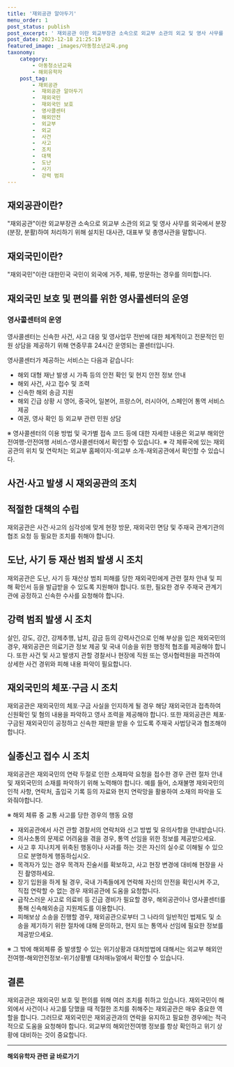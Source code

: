 ```yaml
---
title: '재외공관 알아두기'
menu_order: 1
post_status: publish
post_excerpt: ' 재외공관 이란 외교부장관 소속으로 외교부 소관의 외교 및 영사 사무를 외국에서 분장 분장, 분활 하여 처리하기 위해 설치된 대사관, 대표부 및 총영사관을 말합니다.'
post_date: 2023-12-18 21:25:19
featured_image: _images/아동청소년교육.png
taxonomy:
    category:
        - 아동청소년교육
        - 해외유학자
    post_tag:
        - 재외공관
        -  재외공관 알아두기
        -  재외국민
        -  재외국민 보호
        -  영사콜센터
        -  해외안전
        -  외교부
        -  외교
        -  사건
        -  사고
        -  조치
        -  대책
        -  도난
        -  사기
        -  강력 범죄
---
```



## 재외공관이란?
"재외공관"이란 외교부장관 소속으로 외교부 소관의 외교 및 영사 사무를 외국에서 분장(분장, 분활)하여 처리하기 위해 설치된 대사관, 대표부 및 총영사관을 말합니다.

## 재외국민이란?
"재외국민"이란 대한민국 국민이 외국에 거주, 체류, 방문하는 경우를 의미합니다.

## 재외국민 보호 및 편의를 위한 영사콜센터의 운영

### 영사콜센터의 운영
영사콜센터는 신속한 사건, 사고 대응 및 영사업무 전반에 대한 체계적이고 전문적인 민원 상담을 제공하기 위해 연중무휴 24시간 운영되는 콜센터입니다.

영사콜센터가 제공하는 서비스는 다음과 같습니다:
- 해외 대형 재난 발생 시 가족 등의 안전 확인 및 현지 안전 정보 안내
- 해외 사건, 사고 접수 및 조력
- 신속한 해외 송금 지원
- 해외 긴급 상황 시 영어, 중국어, 일본어, 프랑스어, 러시아어, 스페인어 통역 서비스 제공
- 여권, 영사 확인 등 외교부 관련 민원 상담

※ 영사콜센터의 이용 방법 및 국가별 접속 코드 등에 대한 자세한 내용은 외교부 해외안전여행-안전여행 서비스-영사콜센터에서 확인할 수 있습니다.
※ 각 체류국에 있는 재외공관의 위치 및 연락처는 외교부 홈페이지-외교부 소개-재외공관에서 확인할 수 있습니다.

## 사건·사고 발생 시 재외공관의 조치

## 적절한 대책의 수립
재외공관은 사건·사고의 심각성에 맞게 현장 방문, 재외국민 면담 및 주재국 관계기관의 협조 요청 등 필요한 조치를 취해야 합니다.

## 도난, 사기 등 재산 범죄 발생 시 조치
재외공관은 도난, 사기 등 재산상 범죄 피해를 당한 재외국민에게 관련 절차 안내 및 피해 확인서 등을 발급받을 수 있도록 지원해야 합니다. 또한, 필요한 경우 주재국 관계기관에 공정하고 신속한 수사를 요청해야 합니다.

## 강력 범죄 발생 시 조치
살인, 강도, 강간, 강제추행, 납치, 감금 등의 강력사건으로 인해 부상을 입은 재외국민의 경우, 재외공관은 의료기관 정보 제공 및 국내 이송을 위한 행정적 협조를 제공해야 합니다. 또한 사건 및 사고 발생지 관할 경찰서나 현장에 직원 또는 영사협력원을 파견하여 상세한 사건 경위와 피해 내용 파악이 필요합니다.

## 재외국민의 체포·구금 시 조치
재외공관은 재외국민의 체포·구금 사실을 인지하게 될 경우 해당 재외국민과 접촉하여 신원확인 및 혐의 내용을 파악하고 영사 조력을 제공해야 합니다. 또한 재외공관은 체포·구금된 재외국민이 공정하고 신속한 재판을 받을 수 있도록 주재국 사법당국과 협조해야 합니다.

## 실종신고 접수 시 조치
재외공관은 재외국민의 연락 두절로 인한 소재파악 요청을 접수한 경우 관련 절차 안내 및 재외국민의 소재를 파악하기 위해 노력해야 합니다. 예를 들어, 소재불명 재외국민의 인적 사항, 연락처, 출입국 기록 등의 자료와 현지 연락망을 활용하여 소재의 파악을 도와줘야합니다.

※ 해외 체류 중 교통 사고를 당한 경우의 행동 요령
- 재외공관에서 사건 관할 경찰서의 연락처와 신고 방법 및 유의사항을 안내받습니다.
- 의사소통의 문제로 어려움을 겪을 경우, 통역 선임을 위한 정보를 제공받으세요.
- 사고 후 지나치게 위축된 행동이나 사과를 하는 것은 자신의 실수로 이해될 수 있으므로 분명하게 행동하십시오.
- 목격자가 있는 경우 목격자 진술서를 확보하고, 사고 현장 변경에 대비해 현장을 사진 촬영하세요.
- 장기 입원을 하게 될 경우, 국내 가족들에게 연락해 자신의 안전을 확인시켜 주고, 직접 연락할 수 없는 경우 재외공관에 도움을 요청합니다.
- 급작스러운 사고로 의료비 등 긴급 경비가 필요할 경우, 해외공관이나 영사콜센터를 통해 신속해외송금 지원제도를 이용합니다.
- 피해보상 소송을 진행할 경우, 재외공관으로부터 그 나라의 일반적인 법제도 및 소송을 제기하기 위한 절차에 대해 문의하고, 현지 또는 통역사 선임에 필요한 정보를 제공받으세요.

※ 그 밖에 해외체류 중 발생할 수 있는 위기상황과 대처방법에 대해서는 외교부 해외안전여행-해외안전정보-위기상황별 대처매뉴얼에서 확인할 수 있습니다.

## 결론
재외공관은 재외국민 보호 및 편의를 위해 여러 조치를 취하고 있습니다. 재외국민이 해외에서 사건이나 사고를 당했을 때 적절한 조치를 취해주는 재외공관은 매우 중요한 역할을 합니다. 그러므로 재외국민은 재외공관과의 연락을 유지하고 필요한 경우에는 적극적으로 도움을 요청해야 합니다. 외교부의 해외안전여행 정보를 항상 확인하고 위기 상황에 대비하는 것이 중요합니다.
<!-- wp:separator -->
<hr class="wp-block-separator has-alpha-channel-opacity"/>
<!-- /wp:separator -->

<!-- wp:group {"backgroundColor":"base","layout":{"type":"constrained"}} -->
<div class="wp-block-group has-base-background-color has-background"><!-- wp:paragraph {"align":"center","fontSize":"medium"} -->
<p class="has-text-align-center has-large-font-size"><strong>해외유학자 관련 글 바로가기</strong></p>
<!-- /wp:paragraph -->


<!-- wp:latest-posts
{"categories":[{"id":35438,"count":19,"description":"","link":"https://uknowlaw.com/category/%ed%95%b4%ec%99%b8%ec%9c%a0%ed%95%99%ec%9e%90/","name":"해외유학자","slug":"해외유학자","taxonomy":"category","parent":0,"meta":[],"_links":{"self":[{"href":"https://uknowlaw.com/wp-json/wp/v2/categories/35438"}],"collection":[{"href":"https://uknowlaw.com/wp-json/wp/v2/categories"}],"about":[{"href":"https://uknowlaw.com/wp-json/wp/v2/taxonomies/category"}],"wp:post_type":[{"href":"https://uknowlaw.com/wp-json/wp/v2/posts?categories=35438"}],"curies":[{"name":"wp","href":"https://api.w.org/{rel}","templated":true}]}}],"postsToShow":100,"excerptLength":28,"postLayout":"grid","columns":2,"featuredImageAlign":"left","featuredImageSizeSlug":"large","fontSize":"small"} /--></div>
<!-- /wp:group -->